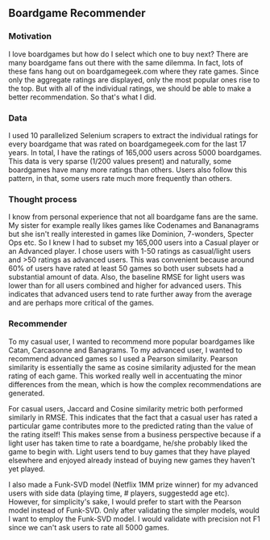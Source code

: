 ## Boardgame Recommender

### Motivation

I love boardgames but how do I select which one to buy next? There are many boardgame fans out there with the same dilemma. In fact, lots of these fans hang out on boardgamegeek.com where they rate games. Since only the aggregate ratings are displayed, only the most popular ones rise to the top. But with all of the individual ratings, we should be able to make a better recommendation. So that's what I did.

### Data
I used 10 parallelized Selenium scrapers to extract the individual ratings for every boardgame that was rated on boardgamegeek.com for the last 17 years. In total, I have the ratings of 165,000 users across 5000 boardgames. This data is very sparse (1/200 values present) and naturally, some boardgames have many more ratings than others. Users also follow this pattern, in that, some users rate much more frequently than others.

### Thought process
I know from personal experience that not all boardgame fans are the same. My sister for example really likes games like Codenames and Bananagrams but she isn't really interested in games like Dominion, 7-wonders, Specter Ops etc. So I knew I had to subset my 165,000 users into a Casual player or an Advanced player. I chose users with 1-50 ratings as casual/light users and >50 ratings as advanced users. This was convenient because around 60% of users have rated at least 50 games so both user subsets had a substantial amount of data. Also, the baseline RMSE for light users was lower than for all users combined and higher for advanced users. This indicates that advanced users tend to rate further away from the average and are perhaps more critical of the games. 

### Recommender
To my casual user, I wanted to recommend more popular boardgames like Catan, Carcasonne and Banagrams. To my advanced user, I wanted to recommend advanced games so I used a Pearson similarity. Pearson similarity is essentially the same as cosine similarity adjusted for the mean rating of each game. This worked really well in accentuating the minor differences from the mean, which is how the complex recommendations are generated.

For casual users, Jaccard and Cosine similarity metric both performed similarly in RMSE. This indicates that the fact that a casual user has rated a particular game contributes more to the predicted rating than the value of the rating itself! This makes sense from a business perspective because if a light user has taken time to rate a boardgame, he/she probably liked the game to begin with. Light users tend to buy games that they have played elsewhere and enjoyed already instead of buying new games they haven't yet played.

I also made a Funk-SVD model (Netflix 1MM prize winner) for my advanced users with side data (playing time, # players, suggestedd age etc). However, for simplicity's sake, I would prefer to start with the Pearson model instead of Funk-SVD. Only after validating the simpler models, would I want to employ the Funk-SVD model. I would validate with precision not F1 since we can't ask users to rate all 5000 games.
